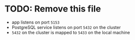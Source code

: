 # TODO: Remove this file

- app listens on port `5153`
- PostgreSQL service listens on port `5432` on the cluster
- `5432` on the cluster is mapped to `5433` on the local machine